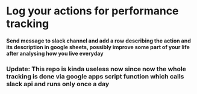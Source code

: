 # Log your actions for performance tracking

#### Send message to slack channel and add a row describing the action and its description in google sheets, possibly improve some part of your life after analysing how you live everyday

### Update: This repo is kinda useless now since now the whole tracking is done via google apps script function which calls slack api and runs only once a day

